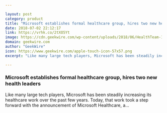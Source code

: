 ```yaml
---

layout: post
category: product
title: "Microsoft establishes formal healthcare group, hires two new health leaders"
date: 2018-07-02 22:12:17
link: https://vrhk.co/2tXO5Yt
image: https://cdn.geekwire.com/wp-content/uploads/2018/06/HealthTeam-1024x512.png
domain: geekwire.com
author: "GeekWire"
icon: https://www.geekwire.com/apple-touch-icon-57x57.png
excerpt: "Like many large tech players, Microsoft has been steadily increasing its healthcare work over the past few years. Today, that work took a step forward with the announcement of Microsoft Healthcare, a…"

---
```


### Microsoft establishes formal healthcare group, hires two new health leaders

Like many large tech players, Microsoft has been steadily increasing its healthcare work over the past few years. Today, that work took a step forward with the announcement of Microsoft Healthcare, a…